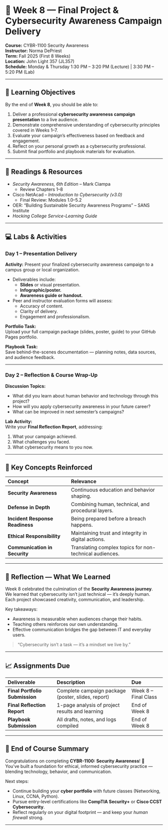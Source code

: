# 🧠 Week 8 — Final Project & Cybersecurity Awareness Campaign Delivery

**Course:** CYBR-1100 Security Awareness  
**Instructor:** Norma DePriest  
**Term:** Fall 2025 (First 8 Weeks)  
**Location:** John Light 357 (JL357)  
**Schedule:** Monday & Thursday 1:30 PM – 3:20 PM (Lecture) | 3:30 PM – 5:20 PM (Lab)

---

## 🎯 Learning Objectives
By the end of **Week 8**, you should be able to:

1. Deliver a professional **cybersecurity awareness campaign presentation** to a live audience.  
2. Demonstrate comprehensive understanding of cybersecurity principles covered in Weeks 1–7.  
3. Evaluate your campaign’s effectiveness based on feedback and engagement.  
4. Reflect on your personal growth as a cybersecurity professional.  
5. Submit final portfolio and playbook materials for evaluation.

---

## 📘 Readings & Resources
- *Security Awareness, 6th Edition* – Mark Ciampa  
  - Review Chapters 1–8  
- Cisco NetAcad – *Introduction to Cybersecurity (v3.0)*  
  - Final Review: Modules 1.0–5.2  
- OER: “Building Sustainable Security Awareness Programs” – SANS Institute  
- *Hocking College Service-Learning Guide*

---

## 💻 Labs & Activities

### Day 1 – Presentation Delivery
**Activity:** Present your finalized cybersecurity awareness campaign to a campus group or local organization.  
- Deliverables include:  
  - **Slides** or visual presentation.  
  - **Infographic/poster.**  
  - **Awareness guide or handout.**  
- Peer and instructor evaluation forms will assess:  
  - Accuracy of content.  
  - Clarity of delivery.  
  - Engagement and professionalism.

**Portfolio Task:**  
Upload your full campaign package (slides, poster, guide) to your GitHub Pages portfolio.

**Playbook Task:**  
Save behind-the-scenes documentation — planning notes, data sources, and audience feedback.

---

### Day 2 – Reflection & Course Wrap-Up
**Discussion Topics:**  
- What did you learn about human behavior and technology through this project?  
- How will you apply cybersecurity awareness in your future career?  
- What can be improved in next semester’s campaigns?

**Lab Activity:**  
Write your **Final Reflection Report**, addressing:  
1. What your campaign achieved.  
2. What challenges you faced.  
3. What cybersecurity means to you now.  

---

## 🧩 Key Concepts Reinforced

| Concept | Relevance |
|:--|:--|
| **Security Awareness** | Continuous education and behavior shaping. |
| **Defense in Depth** | Combining human, technical, and procedural layers. |
| **Incident Response Readiness** | Being prepared before a breach happens. |
| **Ethical Responsibility** | Maintaining trust and integrity in digital actions. |
| **Communication in Security** | Translating complex topics for non-technical audiences. |

---

## 🧠 Reflection — What We Learned
Week 8 celebrated the culmination of the **Security Awareness journey**.  
We learned that cybersecurity isn’t just technical — it’s deeply human.  
Each project showcased creativity, communication, and leadership.  

Key takeaways:
- Awareness is measurable when audiences change their habits.  
- Teaching others reinforces our own understanding.  
- Effective communication bridges the gap between IT and everyday users.  

> “Cybersecurity isn’t a task — it’s a mindset we live by.”

---

## 📈 Assignments Due
| Deliverable | Description | Due |
|:--|:--|:--|
| **Final Portfolio Submission** | Complete campaign package (poster, slides, report) | Week 8 – Final Class |
| **Final Reflection Report** | 1-page analysis of project results and learning | End of Week 8 |
| **Playbook Submission** | All drafts, notes, and logs compiled | End of Week 8 |

---

## 🏁 End of Course Summary
Congratulations on completing **CYBR-1100: Security Awareness**! 🎉  
You’ve built a foundation for ethical, informed cybersecurity practice — blending technology, behavior, and communication.  

Next steps:  
- Continue building your **cyber portfolio** with future classes (Networking, Linux, CCNA, Python).  
- Pursue entry-level certifications like **CompTIA Security+** or **Cisco CCST Cybersecurity**.  
- Reflect regularly on your digital footprint — and keep your *human firewall* strong.

---

